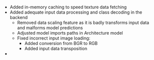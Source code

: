 - Added in-memory caching to speed texture data fetching
- Added adequate input data processing and class decoding in the backend
	- Removed data scaling feature as it is badly transforms input data and malforms model predictions
	- Adjusted model imports paths in Architecture model
	- Fixed incorrect input image loading:
		- Added conversion from BGR to RGB
		- Added input data transposition
- 